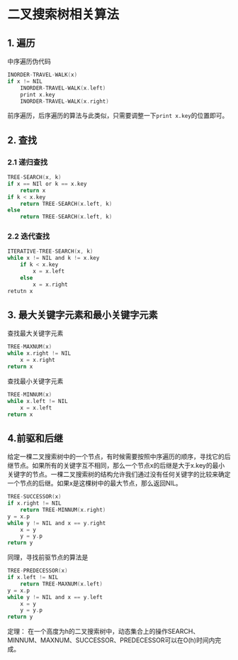 # 二叉搜索树相关算法

## 1. 遍历

中序遍历伪代码

```C
INORDER-TRAVEL-WALK(x)
if x != NIL
    INORDER-TRAVEL-WALK(x.left)
    print x.key
    INORDER-TRAVEL-WALK(x.right)
```

前序遍历，后序遍历的算法与此类似，只需要调整一下`print x.key`的位置即可。

## 2. 查找

### 2.1 递归查找

```C
TREE-SEARCH(x, k)
if x == NIl or k == x.key
    return x
if k < x.key
    return TREE-SEARCH(x.left, k)
else  
    return TREE-SEARCH(x.left, k)
```

### 2.2 迭代查找

```C
ITERATIVE-TREE-SEARCH(x, k)
while x != NIL and k != x.key
    if k < x.key
        x = x.left
    else  
        x = x.right
retutn x
```

## 3. 最大关键字元素和最小关键字元素

查找最大关键字元素

```C
TREE-MAXNUM(x)
while x.right != NIL
    x = x.right
return x
```

查找最小关键字元素

```C
TREE-MINNUM(x)
while x.left != NIL
    x = x.left
return x
```

## 4.前驱和后继

给定一棵二叉搜索树中的一个节点，有时候需要按照中序遍历的顺序，寻找它的后继节点。如果所有的关键字互不相同，那么一个节点x的后继是大于x.key的最小关键字的节点。一棵二叉搜索树的结构允许我们通过没有任何关键字的比较来确定一个节点的后继。如果x是这棵树中的最大节点，那么返回NIL。

```C
TREE-SUCCESSOR(x)
if x.right != NIL
    return TREE-MINNUM(x.right)
y = x.p
while y != NIL and x == y.right
    x = y
    y = y.p
return y
```

同理，寻找前驱节点的算法是

```C
TREE-PREDECESSOR(x)
if x.left != NIL
    return TREE-MAXNUM(x.left)
y = x.p
while y != NIL and x == y.left
    x = y
    y = y.p
return y
```

定理： 在一个高度为h的二叉搜索树中，动态集合上的操作SEARCH、MINNUM、MAXNUM、SUCCESSOR、PREDECESSOR可以在O(h)时间内完成。